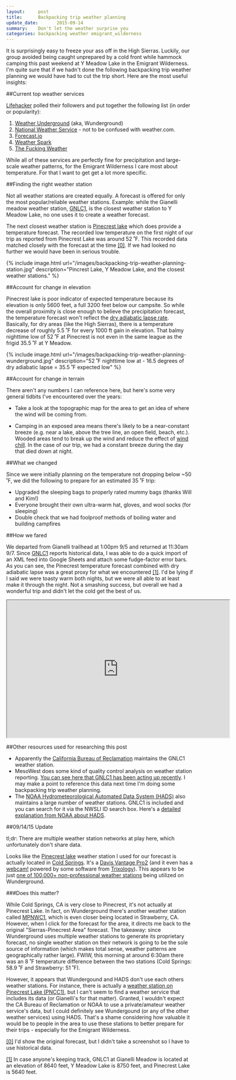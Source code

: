 ```yaml
---
layout:     post
title:      Backpacking trip weather planning
update_date:       2015-09-14 
summary:    Don't let the weather surprise you
categories: backpacking weather emigrant_wilderness
---
```


It is surprisingly easy to freeze your ass off in the High Sierras. Luckily, our group avoided being caught unprepared by a cold front while hammock camping this past weekend at Y Meadow Lake in the Emigrant Wilderness. I'm quite sure that if we hadn't done the following backpacking trip weather planning we would have had to cut the trip short. Here are the most useful insights:

##Current top weather services

[Lifehacker](http://lifehacker.com/5897973/five-best-weather-web-sites) polled their followers and put together the following list (in order or popularity):

1. [Weather Underground](http://www.wunderground.com/) (aka, Wunderground)
2. [National Weather Service](http://www.weather.gov/) - not to be confused with weather.com. 
3. [Forecast.io](http://forecast.io/)
4. [Weather Spark](https://weatherspark.com/)
5. [The Fucking Weather](http://thefuckingweather.com/)

While all of these services are perfectly fine for precipitation and large-scale weather patterns, for the Emigrant Wilderness I care most about temperature. For that I want to get get a lot more specific. 

##Finding the right weather station

Not all weather stations are created equally. A forecast is offered for only the most popular/reliable weather stations. Example: while the Gianelli meadow weather station, [GNLC1](http://weather.gladstonefamily.net/site/GNLC1), is the closest weather station to Y Meadow Lake, no one uses it to create a weather forecast. 

The next closest weather station is [Pinecrest lake](http://www.wunderground.com/weather-forecast/zmw:95364.1.99999) which does provide a temperature forecast. The recorded low temperature on the first night of our trip as reported from Pinecrest Lake was around 52 ˚F. This recorded data matched closely with the forecast at the time <a id="01" href="#10">[0]</a>. If we had looked no further we would have been in serious trouble. 

{% include image.html url="/images/backpacking-trip-weather-planning-station.jpg" description="Pincrest Lake, Y Meadow Lake, and the closest weather stations." %}

##Account for change in elevation

Pinecrest lake is poor indicator of expected temperature because its elevation is only 5600 feet, a full 3200 feet below our campsite. So while the overall proximity is close enough to believe the precipitation forecast, the temperature forecast won't reflect the [dry adiabatic lapse rate](https://en.wikipedia.org/wiki/Lapse_rate#Dry_adiabatic_lapse_rate). Basically, for dry areas (like the High Sierras), there is a temperature decrease of roughly 5.5 ˚F for every 1000 ft gain in elevation. That balmy nighttime low of 52 ˚F at Pinecrest is not even in the same league as the frigid 35.5 ˚F at Y Meadow. 

{% include image.html url="/images/backpacking-trip-weather-planning-wunderground.jpg" description="52 ˚F nighttime low at - 16.5 degrees of dry adiabatic lapse = 35.5 ˚F expected low" %}

##Account for change in terrain

There aren't any numbers I can reference here, but here's some very general tidbits I've encountered over the years:

* Take a look at the topographic map for the area to get an idea of where the wind will be coming from. 

* Camping in an exposed area means there's likely to be a near-constant breeze (e.g. near a lake, above the tree line, an open field, beach, etc.). Wooded areas tend to break up the wind and reduce the effect of [wind chill](https://en.wikipedia.org/wiki/Wind_chill). In the case of our trip, we had a constant breeze during the day that died down at night. 

##What we changed

Since we were initially planning on the temperature not dropping below ~50 ˚F, we did the following to prepare for an estimated 35 ˚F trip:

* Upgraded the sleeping bags to properly rated mummy bags (thanks Will and Kim!)
* Everyone brought their own ultra-warm hat, gloves, and wool socks (for sleeping)
* Double check that we had foolproof methods of boiling water and building campfires

##How we fared

We departed from Gianelli trailhead at 1:00pm 9/5 and returned at 11:30am 9/7. Since [GNLC1](http://weather.gladstonefamily.net/site/GNLC1) reports historical data, I was able to do a quick import of an XML feed into Google Sheets and attach some fudge-factor error bars. As you can see, the Pinecrest temperature forecast combined with dry adiabatic lapse was a great proxy for what we encountered <a id="02" href="#20">[1]</a>. I'd be lying if I said we were toasty warm both nights, but we were all able to at least make it through the night. Not a smashing success, but overall we had a wonderful trip and didn't let the cold get the best of us. 

<iframe style="width:600px; height:370px; display: block; margin-left: auto; margin-right: auto" src="https://docs.google.com/spreadsheets/d/1gqB1HuNTizQlu8ioeg1sK1vmAPiAskvv_XlFTggFbbM/pubchart?oid=1664143097&amp;format=interactive"></iframe>

##Other resources used for researching this post

* Apparently the [California Bureau of Reclamation](http://cdec.water.ca.gov/cgi-progs/queryF?s=GNL&d=07-Sep-2015+11:10&span=51hours) maintains the GNLC1 weather station. 
* MesoWest does some kind of quality control analysis on weather station reporting. [You can see here that GNLC1 has been acting up recently](http://fam.nwcg.gov/roman/cgi-bin/meso_base_past.cgi?stn=GNLC1&unit=0&time=LOCAL&day1=5&month1=09&year1=2015&hour1=0). I may make a point to reference this data next time I'm doing some backpacking trip weather planning. 
* The [NOAA Hydrometeorological Automated Data System (HADS)](http://www.nws.noaa.gov/oh/hads/) also maintains a large number of weather stations. GNLC1 is included and you can search for it via the NWSLI ID search box. Here's a [detailed explanation from NOAA about HADS](http://www.nws.noaa.gov/oh/hads/WhatIsHADS.html).

##09/14/15 Update 

tl;dr: There are multiple weather station networks at play here, which unfortunately don't share data. 

Looks like the [Pinecrest lake](http://www.wunderground.com/weather-forecast/zmw:95364.1.99999) weather station I used for our forecast is actually located in [Cold Springs](http://www.wunderground.com/personal-weather-station/dashboard?ID=KCACOLDS1). It's a [Davis Vantage Pro2](http://www.davisnet.com/weather/products/weather_product.asp?pnum=06152) (and it even has a [webcam!](http://www.csclimate.com/) powered by some software from [Trixology](http://trixology.com/)). This appears to be just [one of 100,000+ non-professional weather stations](http://www.wunderground.com/about/data.asp) being utilized on Wunderground. 

###Does this matter? 

While Cold Springs, CA is very close to Pinecrest, it's not actually at Pinecrest Lake. In fact, on Wunderground there's another weather station called [MPNWC1](http://www.wunderground.com/personal-weather-station/dashboard?ID=MPNWC1), which is even closer being located in Strawberry, CA. However, when I click for the forecast for the area, it directs me back to the original "Sierras-Pinecrest Area" forecast. The takeaway: since Wunderground uses multiple weather stations to generate its proprietary forecast, no single weather station on their network is going to be the sole source of information (which makes total sense, weather patterns are geographically rather large). FWIW, this morning at around 6:30am there was an 8 ˚F temperature difference between the two stations (Cold Springs: 58.9 ˚F and Strawberry: 51 ˚F). 

However, it appears that Wundergound and HADS don't use each others weather stations. For instance, there is actually a [weather station on Pinecrest Lake (PNCC1)](http://weather.gladstonefamily.net/site/PNCC1), but I can't seem to find a weather service that includes its data (or Gianelli's for that matter). Granted, I wouldn't expect the CA Bureau of Reclamation or NOAA to use a private/amateur weather service's data, but I could definitely see Wundergound (or any of the other weather services) using HADS. That's a shame considering how valuable it would be to people in the area to use these stations to better prepare for their trips - especially for the Emigrant Wilderness.  

<a id="10" href="#01">[0]</a> I'd show the original forecast, but I didn't take a screenshot so I have to use historical data.

<a id="20" href="#02">[1]</a> In case anyone's keeping track, GNLC1 at Gianelli Meadow is located at an elevation of 8640 feet, Y Meadow Lake is 8750 feet, and Pinecrest Lake is 5640 feet. 
